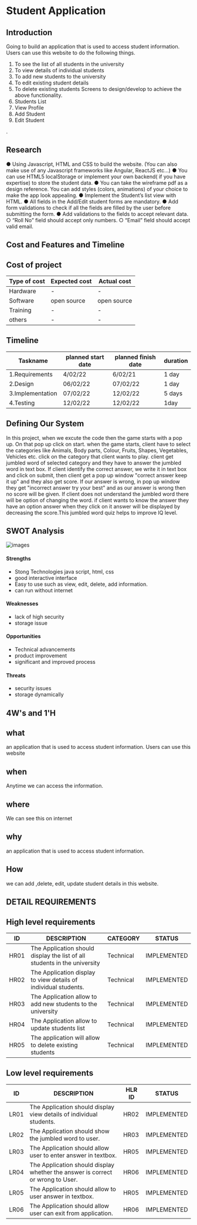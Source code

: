 # Student Application

## Introduction

Going to build an application that is used to access student information. Users can use this website to do the following things.
1. To see the list of all students in the university
2. To view details of individual students
3. To add new students to the university
4. To edit existing student details
5. To delete existing students
Screens to design/develop to achieve the above functionality.
1. Students List
2. View Profile
3. Add Student
4. Edit Student

.

## Research


●  Using Javascript, HTML and CSS to build the website. (You can also make use of any
Javascript frameworks like Angular, ReactJS etc…)
● You can use HTML5 localStorage or implement your own backend( if you have
expertise) to store the student data.
● You can take the wireframe pdf as a design reference. You can add styles (colors,
animations) of your choice to make the app look appealing.
● Implement the Student’s list view with HTML.
● All fields in the Add/Edit student forms are mandatory.
● Add form validations to check if all the fields are filled by the user before submitting the
form.
● Add validations to the fields to accept relevant data.
○ “Roll No” field should accept only numbers.
○ “Email” field should accept valid email.


## Cost and Features and Timeline
## Cost of project
                                                  
|Type of cost         | Expected cost      |  Actual cost     |
|---------------------|--------------------|------------------|
|Hardware             |       -            |       -          |
|Software             | open source        | open source      |
|Training             |       -            |      -           | 
|others               |       -             |      -           |    
       
       
## Timeline
                                                  
|   Taskname              | planned start date  |  planned finish date  |  duration      |
|-------------------------|---------------------|-----------------------|----------------|
| 1.Requirements          | 4/02/22             |  6/02/21              |   1 day        |
| 2.Design                | 06/02/22             |  07/02/22             |   1 day        |          
| 3.Implementation        | 07/02/22             |   12/02/22             |   5 days       |
| 4.Testing               | 12/02/22             |  12/02/22              |   1day       |

      
      
      
      
      
## Defining Our System
In this project, when we excute the code then the game starts with a pop up. On that pop up click on start. when the game starts, client have to select the categories like Animals, Body parts, Colour, Fruits, Shapes, Vegetables, Vehicles etc. click on the category that client wants to play. client get jumbled word of selected category and they have to answer the jumbled word in text box. If client identify the correct answer, we write it in text box and click on submit, then client get a pop up window "correct answer keep it up" and they also get score. If our answer is wrong, in pop up window they get "incorrect answer try your best" and as our answer is wrong then no score will be given. If client does not understand the jumbled word there will be option of changing the word. if client wants to know the answer they have an option answer when they click on it answer will be displayed by decreasing the score.This jumbled word quiz helps to improve IQ level.  


## SWOT Analysis
![images](https://user-images.githubusercontent.com/90717512/153726524-3e53a47c-2fbd-4b0c-bb47-4af5a02a6865.jpg)

#### Strengths

- Stong Technologies java script, html, css
- good interactive interface
- Easy to use such as view, edit, delete, add information.
- can run without internet

#### Weaknesses

- lack of high security
- storage issue

#### Opportunities

- Technical advancements
- product improvement
- significant and improved process


#### Threats

- security issues 
- storage dynamically


## 4W's and 1'H

## what
an application that is used to access student information. Users can use
this website

## when
Anytime we can  access the information.

## where 
We can see this on internet

## why
an application that is used to access student information.

## How
we can add ,delete, edit, update student details in this website.


## DETAIL REQUIREMENTS

## High level requirements

| ID    |                    DESCRIPTION                                           |CATEGORY|   STATUS  |
|-------|--------------------------------------------------------------------------|--------|-----------|   
| HR01  |   The Application should display the list of all students in the university|Technical|IMPLEMENTED| 
| HR02  |   The Application display to view details of individual students.        |Technical|IMPLEMENTED|                            
| HR03  |   The Application allow to add new students to the university                    |Technical|IMPLEMENTED|
| HR04 |   The Application allow to update students list                         |Technical|IMPLEMENTED|
| HR05 |   The application will allow to delete existing students|Technical|IMPLEMENTED|




## Low level requirements


| ID    |                    DESCRIPTION                                                           | HLR ID|   STATUS  |
|-------|------------------------------------------------------------------------------------------|-------|------------|                                                    
| LR01  |   The Application should display view details of individual students.     | HR02  |IMPLEMENTED|
| LR02  |   The Application should show the jumbled word to user.                                  | HR03  |IMPLEMENTED| 
| LR03  |   The Application should allow user to enter answer in textbox.                          | HR05  |IMPLEMENTED|
| LR04  |   The Application should display whether the answer is correct or wrong to User.         | HR06  |IMPLEMENTED|
| LR05  |   The Application should allow to user answer in textbox.                         | HR05  |IMPLEMENTED|
| LR06  |   The Application should allow user can exit from application.                           | HR06 |IMPLEMENTED|
   



